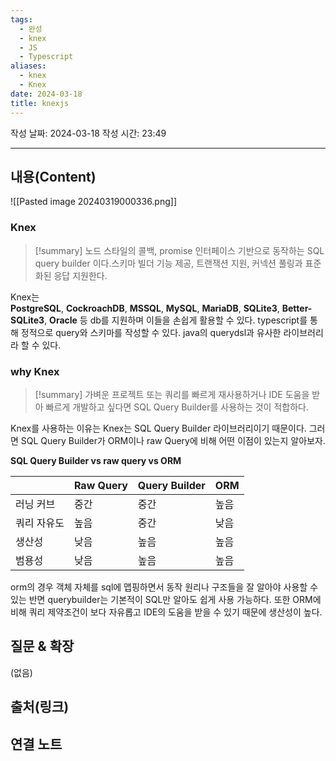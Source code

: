 ```yaml
---
tags:
  - 완성
  - knex
  - JS
  - Typescript
aliases:
  - knex
  - Knex
date: 2024-03-18
title: knexjs
---
```

작성 날짜: 2024-03-18
작성 시간: 23:49


----
## 내용(Content)
![[Pasted image 20240319000336.png]]

### Knex
>[!summary]
>노드 스타일의 콜백, promise 인터페이스 기반으로 동작하는 SQL query builder 이다.스키마 빌더 기능 제공, 트랜잭션 지원, 커넥션 풀링과 표준화된 응답 지원한다.

Knex는 **PostgreSQL**, **CockroachDB**, **MSSQL**, **MySQL**, **MariaDB**, **SQLite3**, **Better-SQLite3**, **Oracle** 등 db를 지원하며 이들을 손쉽게 활용할 수 있다. typescript를 통해 정적으로 query와 스키마를 작성할 수 있다. java의 querydsl과 유사한 라이브러리라 할 수 있다.


### why Knex
>[!summary]
가벼운 프로젝트 또는 쿼리를 빠르게 재사용하거나 IDE 도움을 받아 빠르게 개발하고 싶다면  SQL Query Builder를 사용하는 것이 적합하다.

Knex를 사용하는 이유는 Knex는 SQL Query Builder 라이브러리이기 때문이다. 그러면 SQL Query Builder가 ORM이나 raw Query에 비해 어떤 이점이 있는지 알아보자.

**SQL Query Builder vs raw query vs ORM**

|        | Raw Query | Query Builder | ORM |
| ------ | --------- | ------------- | --- |
| 러닝 커브  | 중간        | 중간            | 높음  |
| 쿼리 자유도 | 높음        | 중간            | 낮음  |
| 생산성    | 낮음        | 높음            | 높음  |
| 범용성    | 낮음        | 높음            | 높음  |

orm의 경우 객체 자체를 sql에 맵핑하면서 동작 원리나 구조들을 잘 알아야 사용할 수 있는 반면 querybuilder는 기본적이 SQL만 알아도 쉽게 사용 가능하다. 또한 ORM에 비해 쿼리 제약조건이 보다 자유롭고 IDE의 도움을 받을 수 있기 때문에 생산성이 높다.


## 질문 & 확장

(없음)

## 출처(링크)


## 연결 노트










